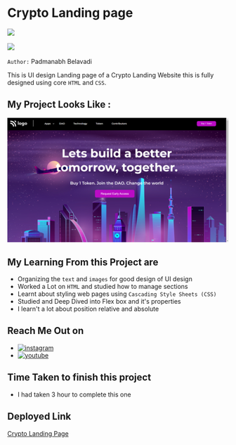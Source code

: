# Crypto Landing page

![](https://img.shields.io/badge/Hitesh%20Choudhary-iNeuron-green)

![](https://img.shields.io/badge/HTML-CSS-blue)

`Author:` Padmanabh Belavadi

This is UI design Landing page of a Crypto Landing Website this is fully designed using core `HTML` and `CSS`.

## My Project Looks Like :

![](./screenshot-5.png)

## My Learning From this Project are

- Organizing the `text` and `images` for good design of UI design
- Worked a Lot on `HTML` and studied how to manage sections
- Learnt about styling web pages using `Cascading Style Sheets (CSS)`
- Studied and Deep Dived into Flex box and it's properties
- I learn't a lot about position relative and absolute



## Reach Me Out on

- [![instagram](https://img.shields.io/badge/Instagram-0A66C2?style=for-the-badge&logo=instagram&logoColor=white)](https://www.instagram.com/legend_padmanabh/)
- [![youtube](https://img.shields.io/badge/YouTube-ff0000?style=for-the-badge&logo=youtube&logoColor=white)](https://www.youtube.com/channel/UCIqD5Ga3y4kogf2YMpfmD8g)


## Time Taken to finish this project

- I had taken 3 hour to complete this one


## Deployed Link
[Crypto Landing Page](https://crypto-ui-landing-page.netlify.app/)
